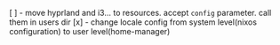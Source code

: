 [ ] - move hyprland and i3... to resources. accept `config` parameter. call them in users dir
[x] - change locale config from system level(nixos configuration) to user level(home-manager)

